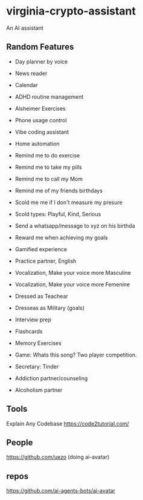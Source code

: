 # virginia-crypto-assistant

An AI assistant

## Random Features

- Day planner by voice

- News reader

- Calendar

- ADHD routine management

- Alsheimer Exercises

- Phone usage control

- Vibe coding assistant

- Home automation

- Remind me to do exercise
- Remind me to take my pills
- Remind me to call my Mom
- Remind me of my friends birthdays

- Scold me me if I don't measure my presure
- Scold types: Playful, Kind, Serious

- Send a whatsapp/message to xyz on his birthda

- Reward me when achieving my goals
- Gamified experience

- Practice partner, English

- Vocalization, Make your voice more Masculine
- Vocalization, Make your voice more Femenine

- Dressed as Teachear
- Dresseas as Military (goals)

- Interview prep

- Flashcards

- Memory Exercises

- Game: Whats this song? Two player competition.

- Secretary: Tinder

- Addiction partner/counseling
- Alcoholism partner

## Tools

Explain Any Codebase
https://code2tutorial.com/


## People

https://github.com/uezo
(doing ai-avatar)

## repos

https://github.com/ai-agents-bots/ai-avatar
